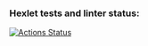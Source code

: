 ### Hexlet tests and linter status:
[![Actions Status](https://github.com/Wiceum/php-laravel-developer-project-57/workflows/hexlet-check/badge.svg)](https://github.com/Wiceum/php-laravel-developer-project-57/actions)
